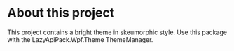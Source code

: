 ﻿# About this project
This project contains a bright theme in skeumorphic style.
Use this package with the LazyApiPack.Wpf.Theme ThemeManager.
